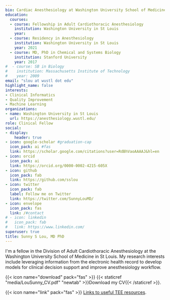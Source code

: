 ```yaml
---
bio: Cardiac Anesthesiology at Washington University School of Medicine in St Louis
education:
  courses:
  - course: Fellowship in Adult Cardiothoracic Anesthesiology
    institution: Washington University in St Louis
    year: 
  - course: Residency in Anesthesiology
    institution: Washington University in St Louis
    year: 2021
  - course: MD, PhD in Chemical and Systems Biology
    institution: Stanford University
    year: 2017
#  - course: SB in Biology
#    institution: Massachusetts Institute of Technology
#    year: 2009
email: "slou at wustl dot edu"
highlight_name: false
interests:
- Clinical Informatics
- Quality Improvement
- Machine Learning
organizations:
- name: Washington University in St Louis
  url: https://anesthesiology.wustl.edu/
role: Clinical Fellow
social:
- display:
    header: true
- icon: google-scholar #graduation-cap
  icon_pack: ai #fas
  link: https://scholar.google.com/citations?user=RdBhVaoAAAAJ&hl=en
- icon: orcid
  icon_pack: ai
  link: https://orcid.org/0000-0002-4215-605X
- icon: github
  icon_pack: fab
  link: https://github.com/sslou
- icon: twitter
  icon_pack: fab
  label: Follow me on Twitter
  link: https://twitter.com/SunnyLouMD/
- icon: envelope
  icon_pack: fas
  link: /#contact
# - icon: linkedin
#   icon_pack: fab
#   link: https://www.linkedin.com/
superuser: true
title: Sunny S Lou, MD PhD
---
```


I'm a fellow in the Division of Adult Cardiothoracic Anesthesiology at the Washington University School of Medicine in St Louis. My research interests include leveraging information from the electronic health record to develop models for clinical decision support and improve anesthesiology workflow.


{{< icon name="download" pack="fas" >}} {{< staticref "media/LouSunny_CV.pdf" "newtab" >}}Download my CV{{< /staticref >}}. 

{{< icon name="link" pack="fas" >}} [Links to useful TEE resources](/resources/cardiac).
